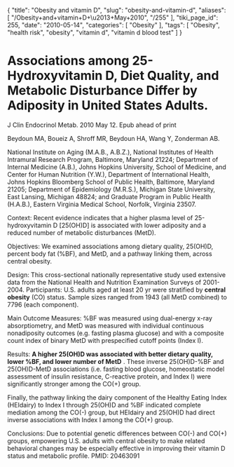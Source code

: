 {
    "title": "Obesity and vitamin D",
    "slug": "obesity-and-vitamin-d",
    "aliases": [
        "/Obesity+and+vitamin+D+\u2013+May+2010",
        "/255"
    ],
    "tiki_page_id": 255,
    "date": "2010-05-14",
    "categories": [
        "Obesity"
    ],
    "tags": [
        "Obesity",
        "health risk",
        "obesity",
        "vitamin d",
        "vitamin d blood test"
    ]
}


# Associations among 25-Hydroxyvitamin D, Diet Quality, and Metabolic Disturbance Differ by Adiposity in United States Adults.

J Clin Endocrinol Metab. 2010 May 12. Epub ahead of print

Beydoun MA, Boueiz A, Shroff MR, Beydoun HA, Wang Y, Zonderman AB.

National Institute on Aging (M.A.B., A.B.Z.), National Institutes of Health Intramural Research Program, Baltimore, Maryland 21224; Department of Internal Medicine (A.B.), Johns Hopkins University, School of Medicine, and Center for Human Nutrition (Y.W.), Department of International Health, Johns Hopkins Bloomberg School of Public Health, Baltimore, Maryland 21205; Department of Epidemiology (M.R.S.), Michigan State University, East Lansing, Michigan 48824; and Graduate Program in Public Health (H.A.B.), Eastern Virginia Medical School, Norfolk, Virginia 23507.

Context: Recent evidence indicates that a higher plasma level of 25-hydroxyvitamin D <span>[25(OH)D]</span> is associated with lower adiposity and a reduced number of metabolic disturbances (MetD). 

Objectives: We examined associations among dietary quality, 25(OH)D, percent body fat (%BF), and MetD, and a pathway linking them, across central obesity. 

Design: This cross-sectional nationally representative study used extensive data from the National Health and Nutrition Examination Surveys of 2001-2004. Participants: U.S. adults aged at least 20 yr were stratified by  **central obesity**  (CO) status. Sample sizes ranged from 1943 (all MetD combined) to 7796 (each component). 

Main Outcome Measures: %BF was measured using dual-energy x-ray absorptiometry, and MetD was measured with individual continuous nonadiposity outcomes (e.g. fasting plasma glucose) and with a composite count index of binary MetD with prespecified cutoff points (Index I). 

Results:  **A higher 25(OH)D was associated with better dietary quality, lower %BF, and lower number of MetD** . These inverse 25(OH)D-%BF and 25(OH)D-MetD associations (i.e. fasting blood glucose, homeostatic model assessment of insulin resistance, C-reactive protein, and Index I) were significantly stronger among the CO(+) group. 

Finally, the pathway linking the dairy component of the Healthy Eating Index (HEIdairy) to Index I through 25(OH)D and %BF indicated complete mediation among the CO(-) group, but HEIdairy and 25(OH)D had direct inverse associations with Index I among the CO(+) group. 

Conclusions: Due to potential genetic differences between CO(-) and CO(+) groups, empowering U.S. adults with central obesity to make related behavioral changes may be especially effective in improving their vitamin D status and metabolic profile.  PMID: 20463091